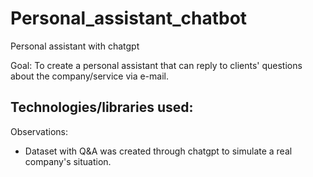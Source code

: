 # Personal_assistant_chatbot
 Personal assistant with chatgpt

Goal: To create a personal assistant that can reply to clients' questions about the company/service via e-mail.

Technologies/libraries used: 
- 

Observations:
- Dataset with Q&A was created through chatgpt to simulate a real company's situation.